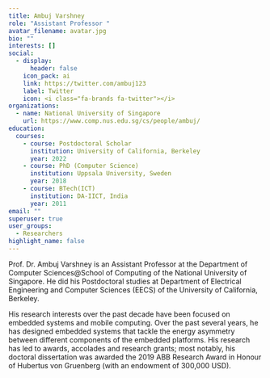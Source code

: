 ```yaml
---
title: Ambuj Varshney
role: "Assistant Professor "
avatar_filename: avatar.jpg
bio: ""
interests: []
social:
  - display:
      header: false
    icon_pack: ai
    link: https://twitter.com/ambuj123
    label: Twitter
    icon: <i class="fa-brands fa-twitter"></i>
organizations:
  - name: National University of Singapore
    url: https://www.comp.nus.edu.sg/cs/people/ambuj/
education:
  courses:
    - course: Postdoctoral Scholar
      institution: University of California, Berkeley
      year: 2022
    - course: PhD (Computer Science)
      institution: Uppsala University, Sweden
      year: 2018
    - course: BTech(ICT)
      institution: DA-IICT, India
      year: 2011
email: ""
superuser: true
user_groups:
  - Researchers
highlight_name: false
---
```

Prof. Dr. Ambuj Varshney is an Assistant Professor at the Department of Computer Sciences@School of Computing of the National University of Singapore.  He did his Postdoctoral studies at Department of Electrical Engineering and Computer Sciences (EECS) of the University of California, Berkeley.  

His research interests over the past decade have been focused on embedded systems and mobile computing. Over the past several years, he has designed embedded systems that tackle the energy asymmetry between different components of the embedded platforms. His research has led to awards, accolades and research grants; most notably, his doctoral dissertation was awarded the 2019 ABB Research Award in Honour of Hubertus von Gruenberg (with an endowment of 300,000 USD).